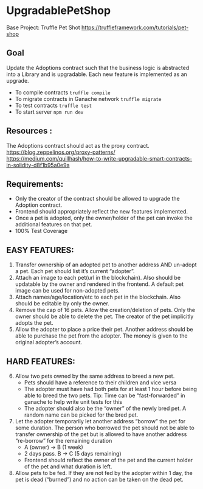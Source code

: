 # UpgradablePetShop

Base Project: Truffle Pet Shot
https://truffleframework.com/tutorials/pet-shop 

## Goal
Update the Adoptions contract such that the business logic is abstracted into a Library and is upgradable. Each new feature is implemented as an upgrade.
- To compile contracts
`truffle compile`
- To migrate contracts in Ganache network
`truffle migrate`
- To test contracts
`truffle test`
- To start server
`npm run dev`

## Resources : 
The Adoptions contract should act as the proxy contract. 
https://blog.zeppelinos.org/proxy-patterns/
https://medium.com/quillhash/how-to-write-upgradable-smart-contracts-in-solidity-d8f1b95a0e9a

## Requirements:
- Only the creator of the contract should be allowed to upgrade the Adoption contract.
- Frontend should appropriately reflect the new features implemented.
- Once a pet is adopted, only the owner/holder of the pet can invoke the additional features on that pet.
- 100% Test Coverage

## EASY FEATURES:

1. Transfer ownership of an adopted pet to another address AND un-adopt a pet. Each pet should list it’s current “adopter”.
2. Attach an image to each pet(url in the blockchain). Also should be updatable by the owner and rendered in the frontend. A default pet image can be used for non-adopted pets.
3. Attach names/age/location/etc to each pet in the blockchain. Also should be editable by only the owner.
4. Remove the cap of 16 pets. Allow the creation/deletion of pets. Only the owner should be able to delete the pet. The creator of the pet implicitly adopts the pet.
5. Allow the adopter to place a price their pet. Another address should be able to purchase the pet from the adopter. The money is given to the original adopter’s account.


## HARD FEATURES:

6. Allow two pets owned by the same address to breed a new pet.
   - Pets should have a reference to their children and vice versa
   - The adopter must have had both pets for at least 1 hour before being able to breed the two pets. Tip: Time can be “fast-forwarded” in ganache to help write unit tests for this
   - The adopter should also be the “owner” of the newly bred pet. A random name can be picked for the bred pet.
7. Let the adopter temporarily let another address “borrow” the pet for some duration. The person who borrowed the pet should not be able to transfer ownership of the pet but is allowed to have another address “re-borrow” for the remaining duration
   - A (owner) -> B (1 week) 
   - 2 days pass. B -> C (5 days remaining)
   - Frontend should reflect the owner of the pet and the current holder of the pet and what duration is left.
8. Allow pets to be fed. If they are not fed by the adopter within 1 day, the pet is dead (“burned”) and no action can be taken on the dead pet.
